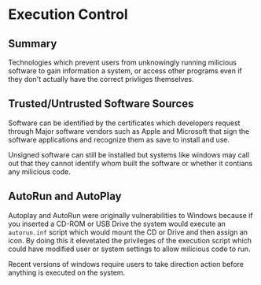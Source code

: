 # Execution Control

## Summary

Technologies which prevent users from unknowingly running milicious software to gain information a system, or access other programs even if they don't actually have the correct privliges themselves. 

## Trusted/Untrusted Software Sources

Software can be identified by the certificates which developers request through Major software vendors such as Apple and Microsoft that sign the software applications and recognize them as save to install and use.

Unsigned software can still be installed but systems like windows may call out that they cannot identify whom built the software or whether it contians any milicious code.

## AutoRun and AutoPlay

Autoplay and AutoRun were originally vulnerabilities to Windows because if you inserted a CD-ROM or USB Drive the system would execute an `autorun.inf` script which would mount the CD or Drive and then assign an icon. By doing this it elevetated the privileges of the execution script which could have modified user or system settings to allow milicious code to run.

Recent versions of windows require users to take direction action before anything is executed on the system.


